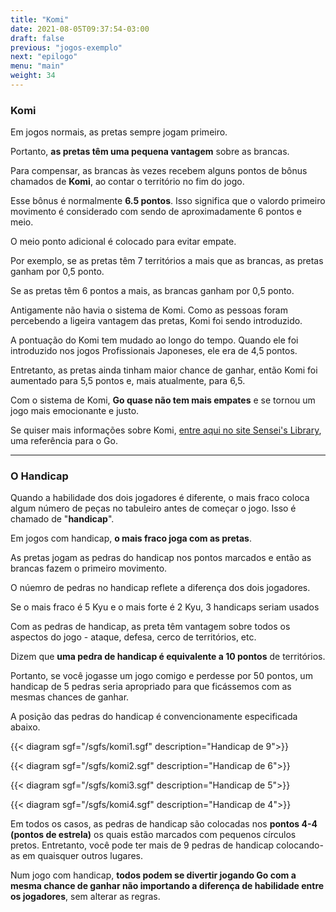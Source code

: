 ```yaml
---
title: "Komi"
date: 2021-08-05T09:37:54-03:00
draft: false
previous: "jogos-exemplo"
next: "epilogo"
menu: "main"
weight: 34
---
```


### Komi

Em jogos normais, as pretas sempre jogam primeiro.

Portanto, **as pretas têm uma pequena vantagem** sobre as brancas.

Para compensar, as brancas às vezes recebem alguns pontos de bônus chamados de **Komi**, ao contar o território no fim do jogo.

Esse bônus é normalmente **6.5 pontos**. Isso significa que o valordo primeiro movimento é considerado com sendo de aproximadamente 6 pontos e meio.

O meio ponto adicional é colocado para evitar empate.

Por exemplo, se as pretas têm 7 territórios a mais que as brancas, as pretas ganham por 0,5 ponto.

Se as pretas têm 6 pontos a mais, as brancas ganham por 0,5 ponto.

Antigamente não havia o sistema de Komi. Como as pessoas foram percebendo a ligeira vantagem das pretas, Komi foi sendo introduzido.

A pontuação do Komi tem mudado ao longo do tempo. Quando ele foi introduzido nos jogos Profissionais Japoneses, ele era de 4,5 pontos.

Entretanto, as pretas ainda tinham maior chance de ganhar, então Komi foi aumentado para 5,5 pontos e, mais atualmente, para 6,5.

Com o sistema de Komi, **Go quase não tem mais empates** e se tornou um jogo mais emocionante e justo.

Se quiser mais informações sobre Komi, [entre aqui no site Sensei's Library](https://senseis.xmp.net/?Komi), uma referência para o Go.

---

### O Handicap

Quando a habilidade dos dois jogadores é diferente, o mais fraco coloca algum número de peças no tabuleiro antes de começar o jogo. Isso é chamado de "**handicap**".

Em jogos com handicap, **o mais fraco joga com as pretas**.

As pretas jogam as pedras do handicap nos pontos marcados e então as brancas fazem o primeiro movimento.

O núemro de pedras no handicap reflete a diferença dos dois jogadores.

Se o mais fraco é 5 Kyu e o mais forte é 2 Kyu, 3 handicaps seriam usados

Com as pedras de handicap, as preta têm vantagem sobre todos os aspectos do jogo - ataque, defesa, cerco de territórios, etc.

Dizem que **uma pedra de handicap é equivalente a 10 pontos** de territórios.

Portanto, se você jogasse um jogo comigo e perdesse por 50 pontos, um handicap de 5 pedras seria apropriado para que ficássemos com as mesmas chances de ganhar.

A posição das pedras do handicap é convencionamente especificada abaixo.


{{< diagram sgf="/sgfs/komi1.sgf" description="Handicap de 9">}} 

{{< diagram sgf="/sgfs/komi2.sgf" description="Handicap de 6">}} 

{{< diagram sgf="/sgfs/komi3.sgf" description="Handicap de 5">}} 

{{< diagram sgf="/sgfs/komi4.sgf" description="Handicap de 4">}} 

Em todos os casos, as pedras de handicap são colocadas nos **pontos 4-4 (pontos de estrela)** os quais estão marcados com pequenos círculos pretos. Entretanto, você pode ter mais de 9 pedras de handicap colocando-as em quaisquer outros lugares.

Num jogo com handicap, **todos podem se divertir jogando Go com a mesma chance de ganhar não importando a diferença de habilidade entre os jogadores**, sem alterar as regras.

